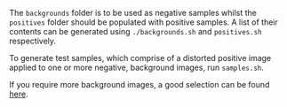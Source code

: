 The `backgrounds` folder is to be used as negative samples whilst the `positives` folder should be populated with positive samples. A list of their contents can be generated using `./backgrounds.sh` and `positives.sh` respectively.

To generate test samples, which comprise of a distorted positive image applied to one or more negative, background images, run `samples.sh`. 

If you require more background images, a good selection can be found  [here](http://tutorial-haartraining.googlecode.com/svn/trunk/data/negatives/).
